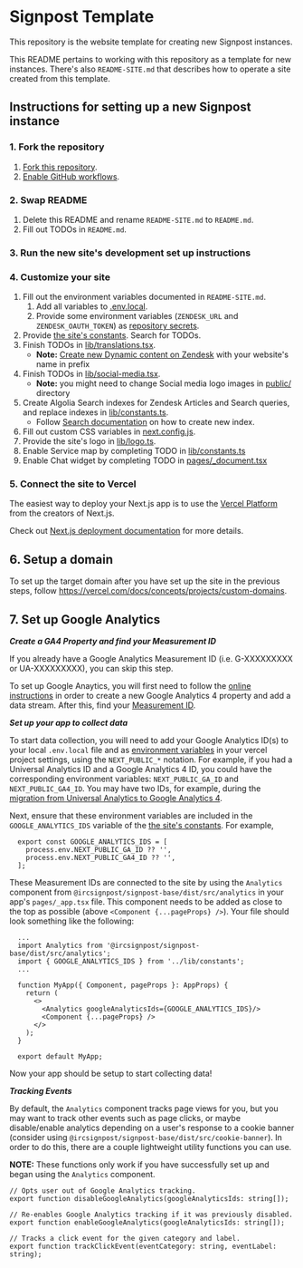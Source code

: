 # Signpost Template

This repository is the website template for creating new Signpost instances.

This README pertains to working with this repository as a template for new
instances. There's also `README-SITE.md` that describes how to operate a site
created from this template.

## Instructions for setting up a new Signpost instance

### 1. Fork the repository

1. [Fork this repository](https://docs.github.com/en/get-started/quickstart/fork-a-repo).
2. [Enable GitHub
   workflows](https://docs.github.com/en/actions/managing-workflow-runs/disabling-and-enabling-a-workflow#enabling-a-workflow).

### 2. Swap README

1. Delete this README and rename `README-SITE.md` to `README.md`.
2. Fill out TODOs in `README.md`.

### 3. Run the new site's development set up instructions

### 4. Customize your site

1.  Fill out the environment variables documented in `README-SITE.md`.
    1. Add all variables to [.env.local](https://nextjs.org/docs/basic-features/environment-variables#loading-environment-variables).
    2. Provide some environment variables (`ZENDESK_URL` and
       `ZENDESK_OAUTH_TOKEN`) as [repository
       secrets](https://docs.github.com/en/actions/security-guides/encrypted-secrets#creating-encrypted-secrets-for-a-repository).
2.  Provide [the site's constants](lib/constants.ts). Search for TODOs.
3.  Finish TODOs in [lib/translations.tsx](lib/translations.tsx).
    - **Note:** [Create new Dynamic content on Zendesk](https://signpost-global.zendesk.com/admin/workspaces/agent-workspace/dynamic_content) with your website's name in prefix
4.  Finish TODOs in [lib/social-media.tsx](lib/social-media.tsx).
    - **Note:** you might need to change Social media logo images in [public/](public/) directory
5.  Create Algolia Search indexes for Zendesk Articles and Search queries, and replace indexes in [lib/constants.ts](lib/constants.ts).
    - Follow [Search documentation](README-SITE.md#search) on how to create new index.
6.  Fill out custom CSS variables in [next.config.js](next.config.js).
7.  Provide the site's logo in [lib/logo.ts](lib/logo.ts).
8.  Enable Service map by completing TODO in [lib/constants.ts](lib/constants.ts)
9.  Enable Chat widget by completing TODO in [pages/\_document.tsx](pages/_document.tsx)

### 5. Connect the site to Vercel

The easiest way to deploy your Next.js app is to use the [Vercel
Platform](https://vercel.com/new?utm_medium=default-template&filter=next.js&utm_source=create-next-app&utm_campaign=create-next-app-readme)
from the creators of Next.js.

Check out [Next.js deployment
documentation](https://nextjs.org/docs/deployment) for more details.

## 6. Setup a domain

To set up the target domain after you have set up the site in the previous steps,
follow https://vercel.com/docs/concepts/projects/custom-domains.

## 7. Set up Google Analytics

**_Create a GA4 Property and find your Measurement ID_**

If you already have a Google Analytics Measurement ID (i.e. G-XXXXXXXXX or
UA-XXXXXXXXX), you can skip this step.

To set up Google Anaytics, you will first need to follow the [online
instructions](https://support.google.com/analytics/answer/9304153) in order to
create a new Google Analytics 4 property and add a data stream. After this,
find your [Measurement
ID](https://support.google.com/analytics/answer/9304153#zippy=%2Cadd-your-tag-using-google-tag-manager%2Cfind-your-g--id-for-any-platform-that-accepts-a-g--id).

**_Set up your app to collect data_**

To start data collection, you will need to add your Google Analytics ID(s) to
your local `.env.local` file and as [environment
variables](https://vercel.com/docs/concepts/projects/environment-variables) in
your vercel project settings, using the `NEXT_PUBLIC_*` notation. For example,
if you had a Universal Analytics ID and a Google Analytics 4 ID, you could have
the corresponding environment variables: `NEXT_PUBLIC_GA_ID` and
`NEXT_PUBLIC_GA4_ID`. You may have two IDs, for example, during the
[migration from Universal Analytics to Google Analytics
4](https://support.google.com/analytics/answer/11583528?hl=en).

Next, ensure that these environment variables are included in the `GOOGLE_ANALYTICS_IDS` variable of the [the site's constants](lib/constants.ts). For example,

```
  export const GOOGLE_ANALYTICS_IDS = [
    process.env.NEXT_PUBLIC_GA_ID ?? '',
    process.env.NEXT_PUBLIC_GA4_ID ?? '',
  ];
```

These Measurement IDs are connected to the site by using the `Analytics` component from `@ircsignpost/signpost-base/dist/src/analytics`
in your app's `pages/_app.tsx` file.
This component needs to be added as close to the top as possible (above
`<Component {...pageProps} />`). Your file should look something like the
following:

```
  ...
  import Analytics from '@ircsignpost/signpost-base/dist/src/analytics';
  import { GOOGLE_ANALYTICS_IDS } from '../lib/constants';
  ...

  function MyApp({ Component, pageProps }: AppProps) {
    return (
      <>
        <Analytics googleAnalyticsIds={GOOGLE_ANALYTICS_IDS}/>
        <Component {...pageProps} />
      </>
    );
  }

  export default MyApp;
```

Now your app should be setup to start collecting data!

**_Tracking Events_**

By default, the `Analytics` component tracks page views for you, but you may want to track other events such as page clicks, or maybe disable/enable analytics depending on a user's response to a cookie banner (consider using `@ircsignpost/signpost-base/dist/src/cookie-banner`). In order to do this, there are a couple lightweight utility functions you can use.

**NOTE:** These functions only work if you have successfully set up and began using the `Analytics` component.

```
// Opts user out of Google Analytics tracking.
export function disableGoogleAnalytics(googleAnalyticsIds: string[]);
```

```
// Re-enables Google Analytics tracking if it was previously disabled.
export function enableGoogleAnalytics(googleAnalyticsIds: string[]);
```

```
// Tracks a click event for the given category and label.
export function trackClickEvent(eventCategory: string, eventLabel: string);
```
